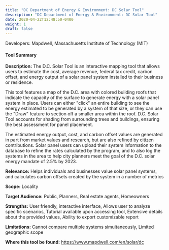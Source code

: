 ```yaml
---
title: "DC Department of Energy & Environment: DC Solar Tool"
description: "DC Department of Energy & Environment: DC Solar Tool"
date: 2020-04-22T12:48:50-0400
weight: 1
draft: false
---
```

Developers: Mapdwell, Massachusetts Institute of Technology (MIT)

#### Tool Summary
**Description:** The D.C. Solar Tool is an interactive mapping tool that allows users to estimate the cost, average revenue, federal tax credit, carbon offset, and energy output of a solar panel system installed to their business or residence. 

This tool features a map of the D.C. area with colored building roofs that indicate the capacity of the surface to generate energy with a solar panel system in place. Users can either "click" an entire building to see the energy estimated to be generated by a system of that size, or they can use the "Draw" feature to section off a smaller area within the roof. D.C. Solar Tool accounts for shading from surrounding trees and buildings, ensuring the best assessment for panel placement. 

The estimated energy output, cost, and carbon offset values are generated in part from market values and research, but are also refined by citizen contributions. Solar panel users can upload their system information to the database to refine the rates calculated by the program, and to also log the systems in the area to help city planners meet the goal of the D.C. solar energy mandate of 2.5% by 2023.

**Relevance:** Helps individuals and businesses value solar panel systems, and calculates carbon offsets created by the system in a number of metrics

**Scope:** Locality

**Target Audience:** Public, Planners, Real estate agents, Homeowners

**Strengths:** User friendly, interactive interface, Allows user to analyze specific scenarios, Tutorial available upon accessing tool, Extensive details about the provided values, Ability to export customizable report

**Limitations:** Cannot compare multiple systems simultaneously, Limited geographic scope

**Where this tool be found:** https://www.mapdwell.com/en/solar/dc


